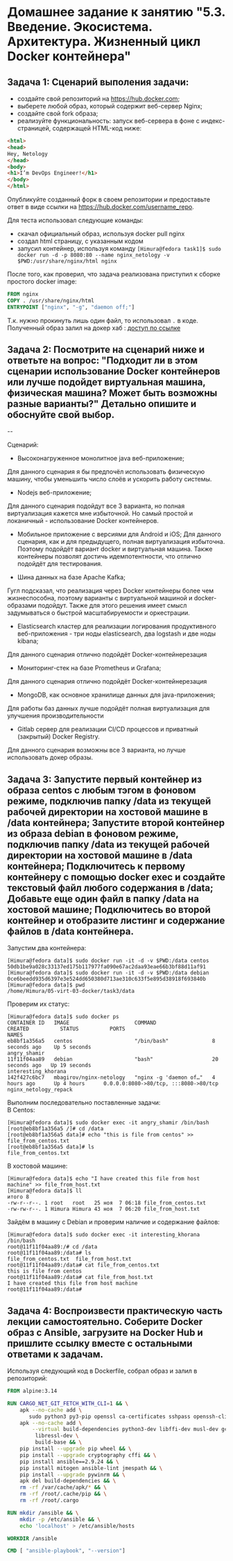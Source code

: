 # Домашнее задание к занятию "5.3. Введение. Экосистема. Архитектура. Жизненный цикл Docker контейнера"

## Задача 1: Сценарий выполения задачи:

* создайте свой репозиторий на https://hub.docker.com;
* выберете любой образ, который содержит веб-сервер Nginx;
* создайте свой fork образа;
* реализуйте функциональность: запуск веб-сервера в фоне с индекс-страницей, содержащей HTML-код ниже:

``` html
<html>
<head>
Hey, Netology
</head>
<body>
<h1>I’m DevOps Engineer!</h1>
</body>
</html>
```
Опубликуйте созданный форк в своем репозитории и предоставьте ответ в виде ссылки на https://hub.docker.com/username_repo.  
  
Для теста использовал следующие команды:  
* скачал официальный образ, используя docker pull nginx
* создал html страницу, с указанным кодом
* запусил контейнер, используя команду ``[Himura@fedora task1]$ sudo docker run -d -p 8080:80 --name nginx_netology -v $PWD:/usr/share/nginx/html nginx``

После того, как проверил, что задача реализована приступил к сборке простого docker image:  
```dockerfile 
FROM nginx
COPY . /usr/share/nginx/html
ENTRYPOINT ["nginx", "-g", "daemon off;"]
```  
Т.к. нужно прокинуть лишь один файл, то использовал `` . `` в коде. Полученный образ залил на докер хаб : [доступ по ссылке](https://hub.docker.com/r/mbagirov/nginx-netology)

## Задача 2: Посмотрите на сценарий ниже и ответьте на вопрос: "Подходит ли в этом сценарии использование Docker контейнеров или лучше подойдет виртуальная машина, физическая машина? Может быть возможны разные варианты?" Детально опишите и обоснуйте свой выбор.
  
--
  
Сценарий:  
* Высоконагруженное монолитное java веб-приложение;

Для данного сценария я бы предпочёл использовать физическую машину, чтобы уменьшить число слоёв и ускорить работу системы.
* Nodejs веб-приложение;

Для данного сценария подойдут все 3 варианта, но полная виртуализация кажется мне избыточной. Но самый простой и локаничный - использование Docker контейнеров.

* Мобильное приложение c версиями для Android и iOS;
Для данного сценария, как и для предыдущего, полная виртуализация избыточна. Поэтому подойдёт вариант docker и виртуальная машина. Также контейнеры позволят достичь идемпотентности, что отлично подойдёт для тестирования.

* Шина данных на базе Apache Kafka;

Гугл подсказал, что реализация через Docker контейнеры более чем жизнеспособна, поэтому варианты с виртуальной машиной и docker-образами подойдут. Также для этого решения имеет смысл задумываться о быстрой масштабируемости и оркестрации.
* Elasticsearch кластер для реализации логирования продуктивного веб-приложения - три ноды elasticsearch, два logstash и две ноды kibana;

Для данного сценария отлично подойдёт Docker-контейнерезация
* Мониторинг-стек на базе Prometheus и Grafana;

Для данного сценария отлично подойдёт Docker-контейнерезация
* MongoDB, как основное хранилище данных для java-приложения;

Для работы баз данных лучше подойдёт полная виртуализация для улучшения производительности
* Gitlab сервер для реализации CI/CD процессов и приватный (закрытый) Docker Registry.

Для данного сценария возможны все 3 варианта, но лучше использовать докер образы. 
## Задача 3: Запустите первый контейнер из образа centos c любым тэгом в фоновом режиме, подключив папку /data из текущей рабочей директории на хостовой машине в /data контейнера; Запустите второй контейнер из образа debian в фоновом режиме, подключив папку /data из текущей рабочей директории на хостовой машине в /data контейнера; Подключитесь к первому контейнеру с помощью docker exec и создайте текстовый файл любого содержания в /data; Добавьте еще один файл в папку /data на хостовой машине; Подключитесь во второй контейнер и отобразите листинг и содержание файлов в /data контейнера.
  
Запустим два контейнера:  
``` shell
[Himura@fedora data]$ sudo docker run -it -d -v $PWD:/data centos
50db1be9a028c33137ed175b117977fa090e67ac2daa93eae66b3bf88d11af91
[Himura@fedora data]$ sudo docker run -it -d -v $PWD:/data debian
0ce6beedd935d6397e3e524dd650380d713ae310c633f5e895d38918f693840b
[Himura@fedora data]$ pwd
/home/Himura/05-virt-03-docker/task3/data
```
Проверим их статус:  
```shell
[Himura@fedora data]$ sudo docker ps
CONTAINER ID   IMAGE                     COMMAND                  CREATED          STATUS          PORTS                                   NAMES
eb8bf1a356a5   centos                    "/bin/bash"              8 seconds ago    Up 5 seconds                                            angry_shamir
11f11f04aa89   debian                    "bash"                   20 seconds ago   Up 19 seconds                                           interesting_khorana
142f427c6bc7   mbagirov/nginx-netology   "nginx -g 'daemon of…"   4 hours ago      Up 4 hours      0.0.0.0:8080->80/tcp, :::8080->80/tcp   nginx_netology_repack
```
Выполним последовательно поставленные задачи:  
В Centos:  
```shell
[Himura@fedora data]$ sudo docker exec -it angry_shamir /bin/bash
[root@eb8bf1a356a5 /]# cd /data
[root@eb8bf1a356a5 data]# echo "this is file from centos" >> file_from_centos.txt 
[root@eb8bf1a356a5 data]# ls
file_from_centos.txt
```
В хостовой машине:  
```shell
[Himura@fedora data]$ echo "I have created this file from host machine" >> file_from_host.txt
[Himura@fedora data]$ ll
итого 8
-rw-r--r--. 1 root   root   25 ноя  7 06:18 file_from_centos.txt
-rw-rw-r--. 1 Himura Himura 43 ноя  7 06:20 file_from_host.txt
```
Зайдём в машину с Debian и проверим наличие и содержание файлов:  
```shell
[Himura@fedora data]$ sudo docker exec -it interesting_khorana /bin/bash
root@11f11f04aa89:/# cd /data
root@11f11f04aa89:/data# ls
file_from_centos.txt  file_from_host.txt
root@11f11f04aa89:/data# cat file_from_centos.txt 
this is file from centos
root@11f11f04aa89:/data# cat file_from_host.txt   
I have created this file from host machine
root@11f11f04aa89:/data# 
```

## Задача 4: Воспроизвести практическую часть лекции самостоятельно. Соберите Docker образ с Ansible, загрузите на Docker Hub и пришлите ссылку вместе с остальными ответами к задачам.
Используя следующий код в Dockerfile, собрал образ и залил в репозиторий:
```Dockerfile
FROM alpine:3.14

RUN CARGO_NET_GIT_FETCH_WITH_CLI=1 && \
    apk --no-cache add \
       sudo python3 py3-pip openssl ca-certificates sshpass openssh-client rsync git && \
    apk --no-cache add \
        --virtual build-dependencies python3-dev libffi-dev musl-dev gcc cargo openssl-dev \
         libressl-dev \
         build-base && \
    pip install --upgrade pip wheel && \
    pip install --upgrade cryptography cffi && \
    pip install ansible==2.9.24 && \
    pip install mitogen ansible-lint jmespath && \
    pip install --upgrade pywinrm && \
    apk del build-dependencies && \
    rm -rf /var/cache/apk/* && \
    rm -rf /root/.cache/pip && \
    rm -rf /root/.cargo

RUN mkdir /ansible && \
    mkdir -p /etc/ansible && \
    echo 'localhost' > /etc/ansible/hosts

WORKDIR /ansible

CMD [ "ansible-playbook", "--version"]
```

